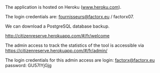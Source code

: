 
The application is hosted on Heroku (www.heroku.com).

The login credentials are: fournisseurs@factorx.eu / factorx07.

We can download a PostgreSQL database backup.


http://citizenreserve.herokuapp.com/#/fr/welcome

The admin access to track the statistics of the tool is accessible via
https://citizenreserve.herokuapp.com/#/fr/admin/

The login credentials for this admin access are
login: factorx@factorx.eu   password: GU57IYjGjg
